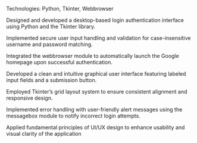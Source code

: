 Technologies: Python, Tkinter, Webbrowser

Designed and developed a desktop-based login authentication interface using Python and the Tkinter library.

Implemented secure user input handling and validation for case-insensitive username and password matching.

Integrated the webbrowser module to automatically launch the Google homepage upon successful authentication.

Developed a clean and intuitive graphical user interface featuring labeled input fields and a submission button.

Employed Tkinter’s grid layout system to ensure consistent alignment and responsive design.

Implemented error handling with user-friendly alert messages using the messagebox module to notify incorrect login attempts.

Applied fundamental principles of UI/UX design to enhance usability and visual clarity of the application
